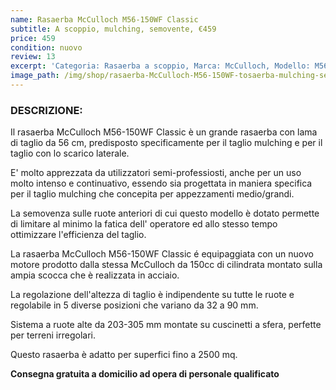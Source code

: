 ```yaml
---
name: Rasaerba McCulloch M56-150WF Classic
subtitle: A scoppio, mulching, semovente, €459
price: 459
condition: nuovo
review: 13
excerpt: 'Categoria: Rasaerba a scoppio, Marca: McCulloch, Modello: M56-150WF Classic, Prezzo: € 459 , Caratteristiche: motore 150cc, lama cm 56, mulching + scarico laterale'
image_path: /img/shop/rasaerba-McCulloch-M56-150WF-tosaerba-mulching-semovente.jpg
---
```

### DESCRIZIONE:

Il rasaerba McCulloch M56-150WF Classic è un grande rasaerba con lama di taglio da 56 cm, predisposto specificamente per il taglio mulching e per il taglio con lo scarico laterale.

E' molto apprezzata da utilizzatori semi-professiosti, anche per un uso molto intenso e continuativo, essendo sia progettata in maniera specifica per il taglio mulching che concepita per appezzamenti medio/grandi.

La semovenza sulle ruote anteriori di cui questo modello è dotato permette di limitare al minimo la fatica dell' operatore ed allo stesso tempo ottimizzare l'efficienza del taglio.

La rasaerba McCulloch M56-150WF Classic é equipaggiata con un nuovo motore prodotto dalla stessa McCulloch da 150cc di cilindrata montato sulla ampia scocca che è realizzata in acciaio.

La regolazione dell'altezza di taglio è indipendente su tutte le ruote e regolabile in 5 diverse posizioni che variano da 32 a 90 mm.

Sistema a ruote alte da 203-305 mm montate su cuscinetti a sfera, perfette per terreni irregolari.

Questo rasaerba è adatto per superfici fino a 2500 mq.

**Consegna gratuita a domicilio ad opera di personale qualificato**
